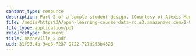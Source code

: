 ```yaml
---
content_type: resource
description: Part 2 of a sample student design. (Courtesy of Alexis Manneville.)
file: /media/https%3A/open-learning-course-data-rc.s3.amazonaws.com/2-996-sailing-yacht-design-13-734-fall-2003/31f93c4b94e672379722727d253b4320_manneville_2.pdf
file_type: application/pdf
resourcetype: Document
title: manneville_2.pdf
uid: 31f93c4b-94e6-7237-9722-727d253b4320
---
```


